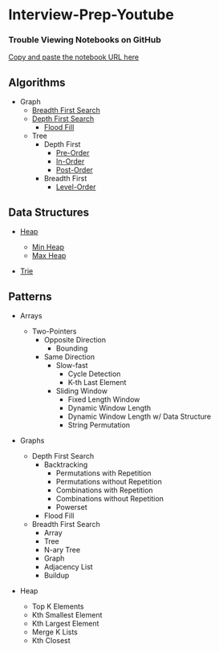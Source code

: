# Interview-Prep-Youtube

### Trouble Viewing Notebooks on GitHub

[Copy and paste the notebook URL here](https://nbviewer.jupyter.org)

## Algorithms

* Graph
    * [Breadth First Search](https://en.wikipedia.org/wiki/Breadth-first_search)
    * [Depth First Search](https://en.wikipedia.org/wiki/Depth-first_search)
      * [Flood Fill](https://en.wikipedia.org/wiki/Flood_fill)
    * Tree
      * Depth First
        * [Pre-Order](https://en.wikipedia.org/wiki/Tree_traversal#Pre-order)
        * [In-Order](https://en.wikipedia.org/wiki/Tree_traversal#In-order)
        * [Post-Order](https://en.wikipedia.org/wiki/Tree_traversal#Post-order)
      * Breadth First
        * [Level-Order](https://en.wikipedia.org/wiki/Tree_traversal#Breadth-first_search)

## Data Structures

* [Heap](https://en.wikipedia.org/wiki/Heap_(data_structure))
    * [Min Heap](https://en.wikipedia.org/wiki/Min-max_heap)
    * [Max Heap](https://en.wikipedia.org/wiki/Min-max_heap)

* [Trie](https://en.wikipedia.org/wiki/Trie)

## Patterns

* Arrays
  * Two-Pointers
    * Opposite Direction
      * Bounding
    * Same Direction
      * Slow-fast
        * Cycle Detection
        * K-th Last Element
      * Sliding Window
        * Fixed Length Window
        * Dynamic Window Length
        * Dynamic Window Length w/ Data Structure
        * String Permutation


* Graphs
  * Depth First Search
    * Backtracking
      * Permutations with Repetition
      * Permutations without Repetition
      * Combinations with Repetition
      * Combinations without Repetition
      * Powerset
    * Flood Fill
  * Breadth First Search
    * Array
    * Tree
    * N-ary Tree
    * Graph
    * Adjacency List
    * Buildup

* Heap
  * Top K Elements
  * Kth Smallest Element
  * Kth Largest Element
  * Merge K Lists
  * Kth Closest